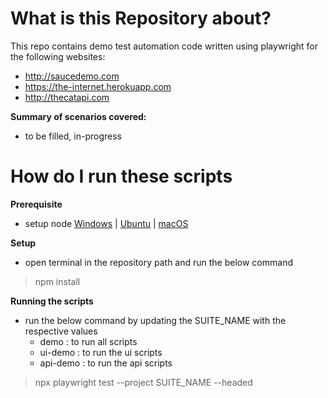 # What is this Repository about?
This repo contains demo test automation code written using playwright for the following websites:
  - http://saucedemo.com
  - https://the-internet.herokuapp.com
  - http://thecatapi.com

**Summary of scenarios covered:**
- to be filled, in-progress

# How do I run these scripts
**Prerequisite**
- setup node [Windows][1] | [Ubuntu][2] | [macOS][3]

**Setup**
- open terminal in the repository path and run the below command
> npm install

**Running the scripts**
- run the below command by updating the SUITE_NAME with the respective values 
  - demo : to run all scripts
  - ui-demo : to run the ui scripts
  - api-demo : to run the api scripts
> npx playwright test --project SUITE_NAME --headed


[1]:https://www.geeksforgeeks.org/install-node-js-on-windows/
[2]:https://www.geeksforgeeks.org/installation-of-node-js-on-linux/
[3]:https://www.geeksforgeeks.org/how-to-install-nodejs-on-macos/